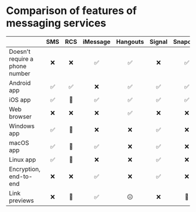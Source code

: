 # Comparison of features of messaging services

|                                |  SMS  |  RCS  | iMessage | Hangouts | Signal | Snapchat | Slack | Discord |
| ------------------------------ | :---: | :---: | :------: | :------: | :----: | :------: | :---: | :-----: |
| Doesn't require a phone number | ❌    | ❌   | ✅       | ✅      | ❌     | ✅      | ✅    | ✅     |
| Android app                    | ✅    | ✅   | ❌       | ✅      | ✅     | ✅      | ✅    | ✅     |
| iOS app                        | ✅    | 🤔   | ✅       | ✅      | ✅     | ✅      | ✅    | ✅     |
| Web browser                    | ❌    | ❌   | ❌       | ✅      | ❌     | ❌      | ✅    | ✅     |
| Windows app                    | ✅    | 🤔   | ❌       | ❌      | ✅     | ❌      | ✅    | ✅     |
| macOS app                      | ✅    | 🤔   | ✅       | ❌      | ✅     | ❌      | ✅    | ✅     |
| Linux app                      | ✅    | 🤔   | ❌       | ❌      | ✅     | ❌      | ✅    | ✅     |
| Encryption, end-to-end         | ❌    | ❌   | ✅       | ❌      | ✅     | ❌      | ❌    | ❌     |
| Link previews                  | ❌    | 🤔   | ✅       | 😐      | ❌     | 🤔      | ✅    | ✅     |
